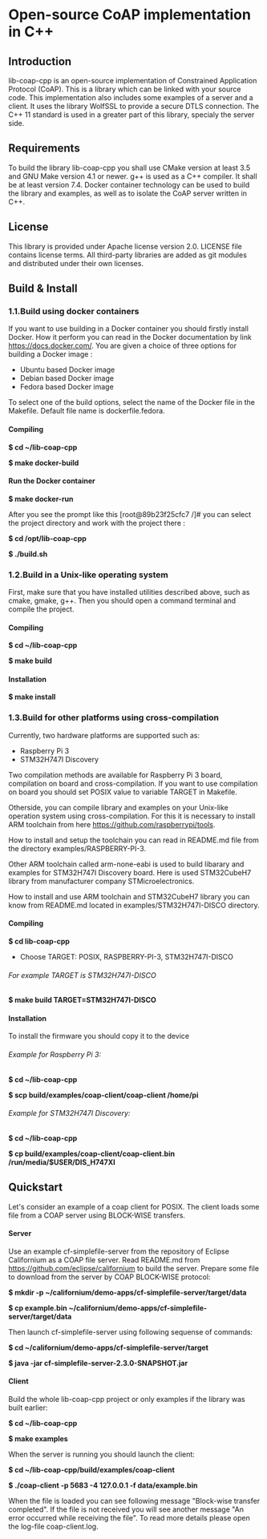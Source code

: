 # Open-source CoAP implementation in C++

## Introduction
lib-coap-cpp is an open-source implementation of Constrained Application Protocol (CoAP).
This is a library which can be linked with your source code.
This implementation also includes some examples of a server and a client.
It uses the library WolfSSL to provide a secure DTLS connection. The C++ 11 standard is used in a greater part of this library, specialy the server side.

## Requirements
To build the library lib-coap-cpp you shall use CMake version at least 3.5 and GNU Make version 4.1 or newer.
g++ is used as a C++ compiler. It shall be at least version 7.4.
Docker container technology can be used to build the library and examples, as well as to isolate the CoAP server written in C++.

## License
This library is provided under Apache license version 2.0.
LICENSE file contains license terms.
All third-party libraries are added as git modules and distributed under their own licenses.

## Build \& Install
### 1.1.Build using docker containers
If you want to use building in a Docker container you should firstly install Docker.
How it perform you can read in the Docker documentation by link https://docs.docker.com/.
You are given a choice of three options for building a Docker image :
* Ubuntu based Docker image
* Debian based Docker image
* Fedora based Docker image

To select one of the build options, select the name of the Docker file in the Makefile.
Default file name is dockerfile.fedora.

#### Compiling
**$ cd ~/lib-coap-cpp**

**$ make docker-build**

#### Run the Docker container
**$ make docker-run**

After you see the prompt like this [root@89b23f25cfc7 /]# you can select the
project directory and work with the project there :

**$ cd /opt/lib-coap-cpp**

**$ ./build.sh**

### 1.2.Build in a Unix-like operating system
First, make sure that you have installed utilities described above, such as cmake, gmake, g++.
Then you should open a command terminal and compile the project.

#### Compiling
**$ cd ~/lib-coap-cpp**

**$ make build**

#### Installation
**$ make install**

### 1.3.Build for other platforms using cross-compilation
Currently, two hardware platforms are supported such as:
* Raspberry Pi 3
* STM32H747I Discovery

Two compilation methods are available for Raspberry Pi 3 board, compilation on board and cross-compilation.
If you want to use compilation on board you should set POSIX value to variable TARGET in Makefile.

Otherside, you can compile library and examples on your Unix-like operation system using cross-compilation.
For this it is necessary to install ARM toolchain from here
https://github.com/raspberrypi/tools.

How to install and setup the toolchain you can read in README.md file from the directory examples/RASPBERRY-PI-3.

Other ARM toolchain called arm-none-eabi is used to build libarary and examples for STM32H747I Discovery board.
Here is used STM32CubeH7 library from manufacturer company STMicroelectronics.

How to install and use ARM toolchain and STM32CubeH7 library you can know from README.md located in examples/STM32H747I-DISCO directory.

#### Compiling
**$ cd lib-coap-cpp**
* Choose TARGET: POSIX, RASPBERRY-PI-3, STM32H747I-DISCO

###### For example TARGET is STM32H747I-DISCO

**$ make build TARGET=STM32H747I-DISCO**

#### Installation
To install the firmware you should copy it to the device

###### Example for Raspberry Pi 3:
**$ cd ~/lib-coap-cpp**

**$ scp build/examples/coap-client/coap-client /home/pi**

###### Example for STM32H747I Discovery:
**$ cd ~/lib-coap-cpp**

**$ cp build/examples/coap-client/coap-client.bin /run/media/$USER/DIS_H747XI**

## Quickstart
Let's consider an example of a coap client for POSIX.
The client loads some file from a COAP server using BLOCK-WISE transfers.

#### Server
Use an example cf-simplefile-server from the repository of Eclipse Californium as a COAP file server.
Read README.md from https://github.com/eclipse/californium to build the server.
Prepare some file to download from the server by COAP BLOCK-WISE protocol:

**$ mkdir -p ~/californium/demo-apps/cf-simplefile-server/target/data**

**$ cp example.bin ~/californium/demo-apps/cf-simplefile-server/target/data**


Then launch cf-simplefile-server using following sequense of commands:

**$ cd ~/californium/demo-apps/cf-simplefile-server/target**

**$ java -jar cf-simplefile-server-2.3.0-SNAPSHOT.jar**


#### Client
Build the whole lib-coap-cpp project or only examples if the library was built earlier:

**$ cd ~/lib-coap-cpp**

**$ make examples**


When the server is running you should launch the client:

**$ cd ~/lib-coap-cpp/build/examples/coap-client**

**$ ./coap-client -p 5683 -4 127.0.0.1 -f data/example.bin**


When the file is loaded you can see following message "Block-wise transfer completed".
If the file is not received you will see another message "An error occurred while receiving the file".
To read more details please open the log-file coap-client.log.
